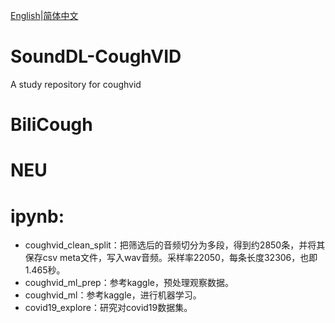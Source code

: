 [English](README.md)|[简体中文](README_cn.md)

# SoundDL-CoughVID
 A study repository for coughvid

# BiliCough


# NEU


# ipynb:
- coughvid_clean_split：把筛选后的音频切分为多段，得到约2850条，并将其保存csv meta文件，写入wav音频。采样率22050，每条长度32306，也即1.465秒。
- coughvid_ml_prep：参考kaggle，预处理观察数据。
- coughvid_ml：参考kaggle，进行机器学习。
- covid19_explore：研究对covid19数据集。

